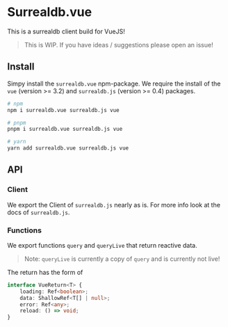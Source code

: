 # Surrealdb.vue
This is a surrealdb client build for VueJS!

> This is WIP. If you have ideas / suggestions please open an issue!

## Install
Simpy install the `surrealdb.vue` npm-package. We require the install of the `vue` (version >= 3.2) and `surrealdb.js` (version >= 0.4) packages.

```sh
# npm
npm i surrealdb.vue surrealdb.js vue

# pnpm
pnpm i surrealdb.vue surrealdb.js vue

# yarn
yarn add surrealdb.vue surrealdb.js vue
```

## API
### Client
We export the Client of `surrealdb.js` nearly as is. For more info look at the docs of `surrealdb.js`.

### Functions
We export functions `query` and `queryLive` that return reactive data. 

> Note: `queryLive` is currently a copy of `query` and is currently not live!

The return has the form of 

```ts
interface VueReturn<T> {
    loading: Ref<boolean>;
    data: ShallowRef<T[] | null>;
    error: Ref<any>;
    reload: () => void;
}
```